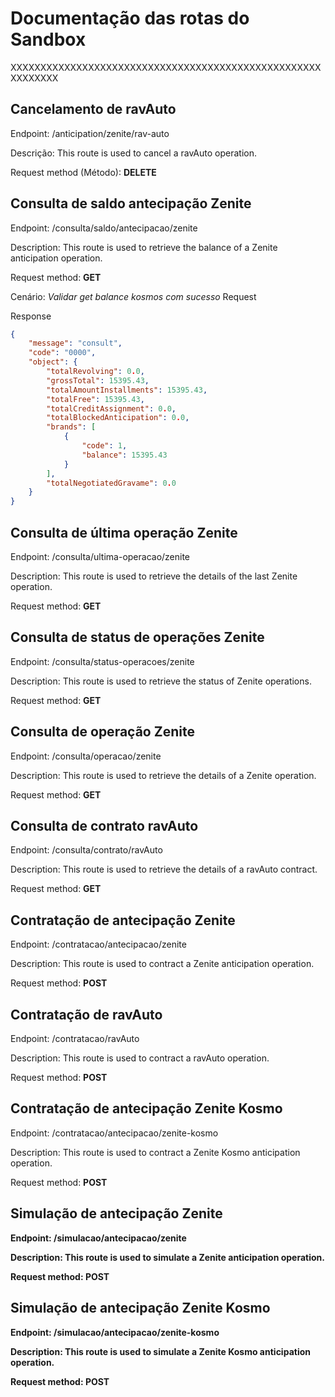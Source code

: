 # Documentação das rotas do Sandbox

XXXXXXXXXXXXXXXXXXXXXXXXXXXXXXXXXXXXXXXXXXXXXXXXXXXXXXXXXXXX
## Cancelamento de ravAuto
Endpoint: /anticipation/zenite/rav-auto

Descrição: This route is used to cancel a ravAuto operation.

Request method (Método): <b>DELETE</b>

## Consulta de saldo antecipação Zenite
Endpoint: /consulta/saldo/antecipacao/zenite

Description: This route is used to retrieve the balance of a Zenite anticipation operation.

Request method: <b>GET</b>

Cenário: *Validar get balance kosmos com sucesso*
Request 

Response
```json
{
    "message": "consult",
    "code": "0000",
    "object": {
        "totalRevolving": 0.0,
        "grossTotal": 15395.43,
        "totalAmountInstallments": 15395.43,
        "totalFree": 15395.43,
        "totalCreditAssignment": 0.0,
        "totalBlockedAnticipation": 0.0,
        "brands": [
            {
                "code": 1,
                "balance": 15395.43
            }
        ],
        "totalNegotiatedGravame": 0.0
    }
}
```

## Consulta de última operação Zenite
Endpoint: /consulta/ultima-operacao/zenite

Description: This route is used to retrieve the details of the last Zenite operation.

Request method: <b>GET</b>

## Consulta de status de operações Zenite
Endpoint: /consulta/status-operacoes/zenite

Description: This route is used to retrieve the status of Zenite operations.

Request method: <b>GET</b>

## Consulta de operação Zenite
Endpoint: /consulta/operacao/zenite

Description: This route is used to retrieve the details of a Zenite operation.

Request method: <b>GET</b>

## Consulta de contrato ravAuto
Endpoint: /consulta/contrato/ravAuto

Description: This route is used to retrieve the details of a ravAuto contract.

Request method: <b>GET</b>

## Contratação de antecipação Zenite
Endpoint: /contratacao/antecipacao/zenite

Description: This route is used to contract a Zenite anticipation operation.

Request method: <b>POST</b>

## Contratação de ravAuto
Endpoint: /contratacao/ravAuto

Description: This route is used to contract a ravAuto operation.

Request method: <b>POST</b>

## Contratação de antecipação Zenite Kosmo
Endpoint: /contratacao/antecipacao/zenite-kosmo

Description: This route is used to contract a Zenite Kosmo anticipation operation.

Request method: <b>POST

## Simulação de antecipação Zenite
Endpoint: /simulacao/antecipacao/zenite

Description: This route is used to simulate a Zenite anticipation operation.

Request method: <b>POST</b>

## Simulação de antecipação Zenite Kosmo
Endpoint: /simulacao/antecipacao/zenite-kosmo

Description: This route is used to simulate a Zenite Kosmo anticipation operation.

Request method: <b>POST</b>
